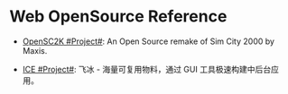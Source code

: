 # Web OpenSource Reference

* [OpenSC2K #Project#](https://github.com/rage8885/OpenSC2K): An Open Source remake of Sim City 2000 by Maxis.

* [ICE #Project#](https://github.com/alibaba/ice): 飞冰 - 海量可复用物料，通过 GUI 工具极速构建中后台应用。
